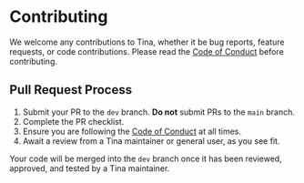 # Contributing

We welcome any contributions to Tina, whether it be bug reports, feature requests, or code contributions. Please read the [Code of Conduct](CODE_OF_CONDUCT.md) before contributing.

## Pull Request Process

1. Submit your PR to the `dev` branch. **Do not** submit PRs to the `main` branch.
2. Complete the PR checklist.
3. Ensure you are following the [Code of Conduct](CODE_OF_CONDUCT.md) at all times.
4. Await a review from a Tina maintainer or general user, as you see fit.

Your code will be merged into the `dev` branch once it has been reviewed, approved, and tested by a Tina maintainer.
